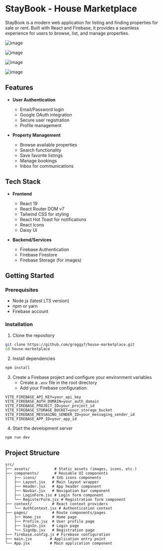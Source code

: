 # StayBook - House Marketplace

StayBook is a modern web application for listing and finding properties for sale or rent. Built with React and Firebase, it provides a seamless experience for users to browse, list, and manage properties.

![image](https://github.com/user-attachments/assets/1766cc4c-745d-437f-9e1b-85cf36181dbc)

![image](https://github.com/user-attachments/assets/7931ca46-50e9-4700-9134-fea4bbc71ecc)

![image](https://github.com/user-attachments/assets/32092443-5c02-4bc7-ba42-387bcce939ce)

![image](https://github.com/user-attachments/assets/b22a8e49-92b3-494c-8b30-ada854334a5c)


## Features

- **User Authentication**

  - Email/Password login
  - Google OAuth integration
  - Secure user registration
  - Profile management

- **Property Management**
  - Browse available properties
  - Search functionality
  - Save favorite listings
  - Manage bookings
  - Inbox for communications

## Tech Stack

- **Frontend**

  - React 19
  - React Router DOM v7
  - Tailwind CSS for styling
  - React Hot Toast for notifications
  - React Icons
  - Daisy UI

- **Backend/Services**
  - Firebase Authentication
  - Firebase Firestore
  - Firebase Storage (for images)

## Getting Started

### Prerequisites

- Node.js (latest LTS version)
- npm or yarn
- Firebase account

### Installation

1. Clone the repository

```bash
git clone https://github.com/groggy7/house-marketplace.git
cd house-marketplace
```

2. Install dependencies

```bash
npm install
```

3. Create a Firebase project and configure your environment variables
   - Create a `.env` file in the root directory
   - Add your Firebase configuration:

```env
VITE_FIREBASE_API_KEY=your_api_key
VITE_FIREBASE_AUTH_DOMAIN=your_auth_domain
VITE_FIREBASE_PROJECT_ID=your_project_id
VITE_FIREBASE_STORAGE_BUCKET=your_storage_bucket
VITE_FIREBASE_MESSAGING_SENDER_ID=your_messaging_sender_id
VITE_FIREBASE_APP_ID=your_app_id
```

4. Start the development server

```bash
npm run dev
```

## Project Structure

```
src/
├── assets/           # Static assets (images, icons, etc.)
├── components/       # Reusable UI components
│   ├── icons/       # SVG icons components
│   ├── Layout.jsx   # Main layout wrapper
│   ├── Header.jsx   # App header component
│   ├── Navbar.jsx   # Navigation bar component
│   ├── LoginForm.jsx # Login form component
│   └── RegisterForm.jsx # Registration form component
├── context/         # React context providers
│   └── AuthContext.jsx # Authentication context
├── pages/           # Route components/pages
│   ├── Home.jsx     # Home page
│   ├── Profile.jsx  # User profile page
│   ├── SignIn.jsx   # Login page
│   └── SignUp.jsx   # Registration page
├── firebase.config.js # Firebase configuration
├── main.jsx        # Application entry point
└── App.jsx         # Main application component
```
